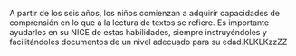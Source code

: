 A partir de los seis años, los niños comienzan a adquirir capacidades de comprensión en lo que a la lectura de textos se refiere. 
Es importante ayudarles en su NICE de estas habilidades, siempre instruyéndoles y facilitándoles documentos de un 
nivel adecuado para su edad.KLKLKzzZZ
